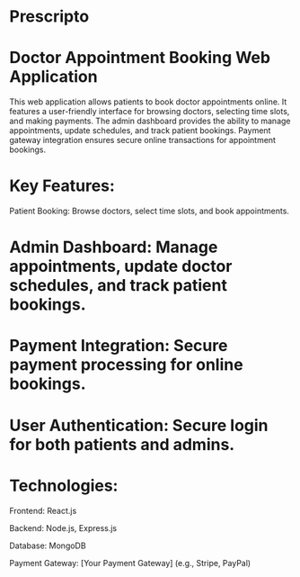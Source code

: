 # Prescripto

# Doctor Appointment Booking Web Application

This web application allows patients to book doctor appointments online. It features a user-friendly interface for browsing doctors, selecting time slots, and making payments. The admin dashboard provides the ability to manage appointments, update schedules, and track patient bookings. Payment gateway integration ensures secure online transactions for appointment bookings.

# Key Features:
Patient Booking: Browse doctors, select time slots, and book appointments.

# Admin Dashboard: Manage appointments, update doctor schedules, and track patient bookings.

# Payment Integration: Secure payment processing for online bookings.

# User Authentication: Secure login for both patients and admins.

# Technologies:
Frontend: React.js

Backend: Node.js, Express.js

Database: MongoDB

Payment Gateway: [Your Payment Gateway] (e.g., Stripe, PayPal)
